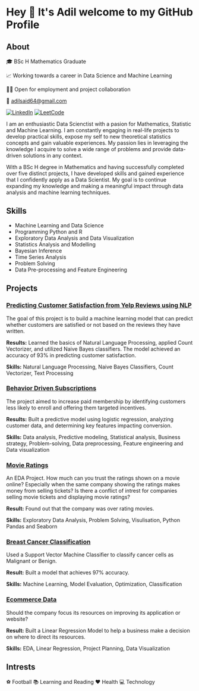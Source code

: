 # Hey 👋 It's Adil welcome to my GitHub Profile

## About

🎓 BSc H Mathematics Graduate

📈 Working towards a career in Data Science and Machine Learning

🙋🏽 Open for employment and project collaboration

📧 adilsaid64@gmail.com

<a href="https://www.linkedin.com/in/adil-s64/" target="_blank"><img src="https://img.shields.io/badge/LinkedIn-%230077B5.svg?&style=flat-square&logo=linkedin&logoColor=white" alt="LinkedIn"></a>
[![LeetCode](https://img.shields.io/badge/LeetCode-%23FFA116.svg?&style=flat-square&logo=leetcode&logoColor=white)](https://leetcode.com/adilsaid64/)


I am an enthusiastic Data Scienctist with a pasion for Mathematics, Statistic and Machine Learning. I am constantly engaging in real-life projects to develop practical skills, expose my self to new theoretical statistics concepts and gain valuable experiences. My passion lies in leveraging the knowledge I acquire to solve a wide range of problems and provide data-driven solutions in any context.

With a BSc H degree in Mathematics and having successfully completed over five distinct projects, I have developed skills and gained experience that I confidently apply as a Data Scientist. My goal is to continue expanding my knowledge and making a meaningful impact through data analysis and machine learning techniques.


## Skills

- Machine Learning and Data Science
- Programming Python and R
- Exploratory Data Analysis and Data Visualization
- Statistics Analysis and Modelling 
- Bayesian Inference
- Time Series Analysis
- Problem Solving
- Data Pre-processing and Feature Engineering

## Projects

### [Predicting Customer Satisfaction from Yelp Reviews using NLP](https://github.com/adilsaid64/yelp-reviews)

The goal of this project is to build a machine learning model that can predict whether customers are satisfied or not based on the reviews they have written.

**Results:** Learned the basics of Natural Language Processing, applied Count Vectorizer, and utilized Naive Bayes classifiers. The model achieved an accuracy of 93% in predicting customer satisfaction.

**Skills:** Natural Language Processing, Naive Bayes Classifiers, Count Vectorizer, Text Processing

### [Behavior Driven Subscriptions](https://github.com/adilsaid64/behavior-driven-subscriptions)

The project aimed to increase paid membership by identifying customers less likely to enroll and offering them targeted incentives.

**Results:** Built a predictive model using logistic regression, analyzing customer data, and determining key features impacting conversion.

**Skills:** Data analysis, Predictive modeling, Statistical analysis, Business strategy, Problem-solving, Data preprocessing, Feature engineering and Data visualization

### [Movie Ratings](https://github.com/adilsaid64/Data-Science-and-Machine-Learning-Portfolio/blob/main/Python%20for%20Machine%20Learning%20&%20Data%20Science%20Masterclass/Movie%20Rating)

An EDA Project. How much can you trust the ratings shown on a movie online? Especially when the same company showing the ratings makes money from selling tickets? Is there a conflict of intrest for companies selling movie tickets and displaying movie ratings?

**Result:** Found out that the company was over rating movies.
 
**Skills:** Exploratory Data Analysis, Problem Solving, Visulisation, Python Pandas and Seaborn

### [Breast Cancer Classification](https://github.com/adilsaid64/breast-cancer-classification)

Used a Support Vector Machine Classifier to classify cancer cells as Malignant or Benign.

**Result:** Built a model that achieves 97% accuracy.

**Skills:** Machine Learning, Model Evaluation, Optimization, Classification


### [Ecommerce Data](https://github.com/adilsaid64/ecommerce-data)

Should the company focus its resources on improving its application or website?

**Result:** Built a Linear Regression Model to help a business make a decision on where to direct its resources.

**Skills:** EDA, Linear Regression, Project Planning, Data Visualization

## Intrests
⚽ Football
📚 Learning and Reading
❤️ Health
💻 Technology
